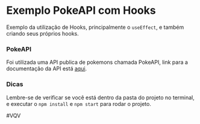 # Exemplo PokeAPI com Hooks

Exemplo da utilização de Hooks, principalmente o `useEffect`, e também criando seus próprios hooks.

### PokeAPI

Foi utilizada uma API publica de pokemons chamada PokeAPI, link para a documentação da API está [aqui](https://pokeapi.co/).

### Dicas

Lembre-se de verificar se você está dentro da pasta do projeto no terminal, e executar o `npm install` e `npm start` para rodar o projeto.

#VQV
